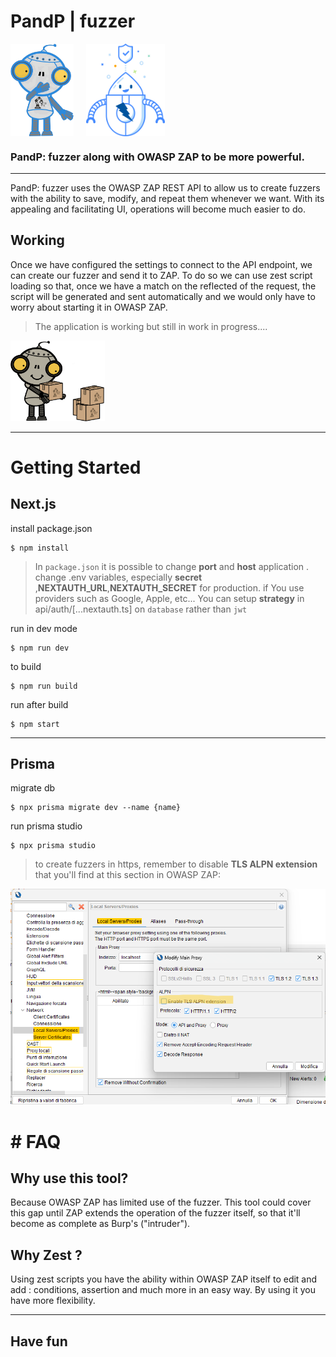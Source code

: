 # PandP | fuzzer

<div style="display:flex; flex-direction:row; gap:20px;justify-content: flex-start;">
<img src="./public/readme-logo.png" width="20%" />
<img src="./public/robot-zap.svg" width="25%"/>
</div>

### PandP: fuzzer along with OWASP ZAP to be more powerful.
___

PandP: fuzzer uses the OWASP ZAP REST API to allow us to create fuzzers with the ability to save, modify, and repeat them whenever we want. With its appealing and facilitating UI, operations will become much easier to do.

## Working
Once we have configured the settings to connect to the API endpoint, we can create our fuzzer and send it to ZAP.
To do so we can use zest script loading so that, once we have a match on the reflected of the request, the script will be generated and sent automatically and we would only have to worry about starting it in OWASP ZAP.

>The application is working but still in work in progress....

 <img src="./public/utils/work-in-progress.png" width="30%"/>

_____

# Getting Started

## Next.js

install package.json
```console
$ npm install 
```
>In `package.json` it is possible to change **port** and **host** application .
> change .env variables, especially **secret** ,**NEXTAUTH_URL**,**NEXTAUTH_SECRET** for production.
> if You use providers such as Google, Apple, etc... You can setup **strategy** in api/auth/[...nextauth.ts] on ``database`` rather than ``jwt``

run in dev mode
```console
$ npm run dev
```
to build
```console
$ npm run build
```
run after build
```console
$ npm start
```
____
## Prisma
migrate db
```console
$ npx prisma migrate dev --name {name}
```
run prisma studio
```console
$ npx prisma studio
```

>to create fuzzers in https, remember to disable **TLS ALPN extension** that you'll find at this section in OWASP ZAP:

![tls-alpn](/public/utils/tls-alpn.png)


# # FAQ

## Why use this tool?
Because OWASP ZAP has limited use of the fuzzer. This tool could cover this gap until ZAP extends the operation of the fuzzer itself, so that it'll become as complete as Burp's ("intruder").

## Why Zest ?
Using zest scripts you have the ability within OWASP ZAP itself to edit and add : conditions, assertion and much more in an easy way. By using it you have more flexibility.

____
## Have fun

